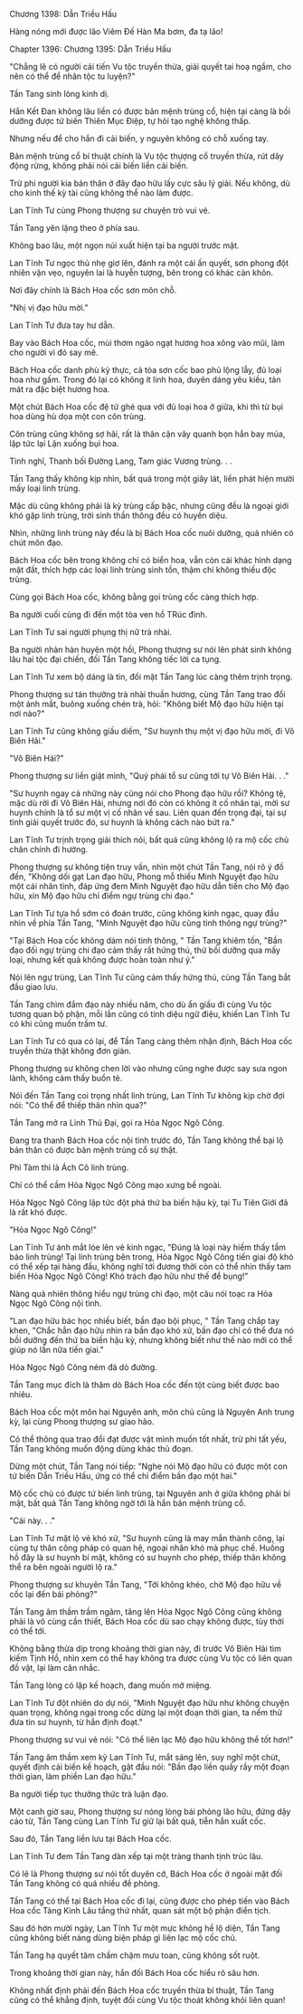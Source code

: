 




Chương 1398: Dẫn Triều Hấu


Hàng nóng mới được lão Viêm Đế Hàn Ma bơm, đa tạ lão!

Chapter 1396: Chương 1395: Dẫn Triều Hấu

"Chẳng lẽ có người cải tiến Vu tộc truyền thừa, giải quyết tai hoạ ngầm, cho nên có thể để nhân tộc tu luyện?"

Tần Tang sinh lòng kinh dị.

Hắn Kết Đan không lâu liền có được bản mệnh trùng cổ, hiện tại càng là bồi dưỡng được tứ biến Thiên Mục Điệp, tự hỏi tạo nghệ không thấp.

Nhưng nếu để cho hắn đi cải biến, y nguyên không có chỗ xuống tay.

Bản mệnh trùng cổ bí thuật chính là Vu tộc thượng cổ truyền thừa, rút dây động rừng, không phải nói cải biến liền cải biến.

Trừ phi người kia bản thân ở đây đạo hữu lấy cực sâu lý giải. Nếu không, dù cho kinh thế kỳ tài cũng không thể nào làm được.

Lan Tĩnh Tư cùng Phong thượng sư chuyện trò vui vẻ.

Tần Tang yên lặng theo ở phía sau.

Không bao lâu, một ngọn núi xuất hiện tại ba người trước mặt.

Lan Tĩnh Tư ngọc thủ nhẹ giơ lên, đánh ra một cái ấn quyết, sơn phong đột nhiên vặn vẹo, nguyên lai là huyễn tượng, bên trong có khác càn khôn.

Nơi đây chính là Bách Hoa cốc sơn môn chỗ.

"Nhị vị đạo hữu mời."

Lan Tĩnh Tư đưa tay hư dẫn.

Bay vào Bách Hoa cốc, mùi thơm ngào ngạt hương hoa xông vào mũi, làm cho người vì đó say mê.

Bách Hoa cốc danh phù kỳ thực, cả tòa sơn cốc bao phủ lộng lẫy, đủ loại hoa như gấm. Trong đó lại có không ít linh hoa, duyên dáng yêu kiều, tản mát ra đặc biệt hương hoa.

Một chút Bách Hoa cốc đệ tử ghé qua với đủ loại hoa ở giữa, khi thì từ bụi hoa dùng hù dọa một con côn trùng.

Côn trùng cũng không sợ hãi, rất là thân cận vây quanh bọn hắn bay múa, lập tức lại Lặn xuống bụi hoa.

Tinh nghĩ, Thanh bối Đường Lang, Tam giác Vương trùng. . .

Tần Tang thấy không kịp nhìn, bất quá trong một giây lát, liền phát hiện mười mấy loại linh trùng.

Mặc dù cũng không phải là kỳ trùng cấp bậc, nhưng cũng đều là ngoại giới khó gặp linh trùng, trời sinh thần thông đều có huyền diệu.

Nhìn, những linh trùng này đều là bị Bách Hoa cốc nuôi dưỡng, quả nhiên có chút môn đạo.

Bách Hoa cốc bên trong không chỉ có biển hoa, vẫn còn cái khác hình dạng mặt đất, thích hợp các loại linh trùng sinh tồn, thậm chí không thiếu độc trùng.

Cùng gọi Bách Hoa cốc, không bằng gọi trùng cốc càng thích hợp.

Ba người cuối cùng đi đến một tòa ven hồ TRúc đình.

Lan Tĩnh Tư sai người phụng thị nữ trà nhài.

Ba người nhàn hàn huyên một hồi, Phong thượng sư nói lên phát sinh không lâu hai tộc đại chiến, đối Tần Tang không tiếc lời ca tụng.

Lan Tĩnh Tư xem bộ dáng là tin, đối mặt Tần Tang lúc càng thêm trịnh trọng.

Phong thượng sư tán thưởng trà nhài thuần hương, cùng Tần Tang trao đổi một ánh mắt, buông xuống chén trà, hỏi: "Không biết Mộ đạo hữu hiện tại nơi nào?"

Lan Tĩnh Tư cũng không giấu diếm, "Sư huynh thụ một vị đạo hữu mời, đi Vô Biên Hải."

"Vô Biên Hải?"

Phong thượng sư liền giật mình, "Quý phái tổ sư cũng tới tự Vô Biên Hải. . ."

"Sư huynh ngay cả những này cũng nói cho Phong đạo hữu rồi? Không tệ, mặc dù rời đi Vô Biên Hải, nhưng nơi đó còn có không ít cố nhân tại, mời sư huynh chính là tổ sư một vị cố nhân về sau. Liên quan đến trọng đại, tại sự tình giải quyết trước đó, sư huynh là không cách nào bứt ra."

Lan Tĩnh Tư trịnh trọng giải thích nói, bất quá cũng không lộ ra mộ cốc chủ chân chính đi hướng.

Phong thượng sư không tiện truy vấn, nhìn một chút Tần Tang, nói rõ ý đồ đến, "Không dối gạt Lan đạo hữu, Phong mỗ thiếu Minh Nguyệt đạo hữu một cái nhân tình, đáp ứng đem Minh Nguyệt đạo hữu dẫn tiến cho Mộ đạo hữu, xin Mộ đạo hữu chỉ điểm ngự trùng chi đạo."

Lan Tĩnh Tư tựa hồ sớm có đoán trước, cũng không kinh ngạc, quay đầu nhìn về phía Tần Tang, "Minh Nguyệt đạo hữu cũng tinh thông ngự trùng?"

"Tại Bách Hoa cốc không dám nói tinh thông, " Tần Tang khiêm tốn, "Bần đạo đối ngự trùng chi đạo cảm thấy rất hứng thú, thử bồi dưỡng qua mấy loại, nhưng kết quả không được hoàn toàn như ý."

Nói lên ngự trùng, Lan Tĩnh Tư cũng cảm thấy hứng thú, cùng Tần Tang bắt đầu giao lưu.

Tần Tang chìm đắm đạo này nhiều năm, cho dù ẩn giấu đi cùng Vu tộc tương quan bộ phận, mỗi lần cũng có tinh diệu ngữ điệu, khiến Lan Tĩnh Tư có khi cũng muốn trầm tư.

Lan Tĩnh Tư có qua có lại, để Tần Tang càng thêm nhận định, Bách Hoa cốc truyền thừa thật không đơn giản.

Phong thượng sư không chen lời vào nhưng cũng nghe được say sưa ngon lành, không cảm thấy buồn tẻ.

Nói đến Tần Tang coi trọng nhất linh trùng, Lan Tĩnh Tư không kịp chờ đợi nói: "Có thể để thiếp thân nhìn qua?"

Tần Tang mở ra Linh Thú Đại, gọi ra Hỏa Ngọc Ngô Công.

Đang tra thanh Bách Hoa cốc nội tình trước đó, Tần Tang không thể bại lộ bản thân có được bản mệnh trùng cổ sự thật.

Phì Tàm thì là Ách Cô linh trùng.

Chỉ có thể cầm Hỏa Ngọc Ngô Công mạo xưng bề ngoài.

Hỏa Ngọc Ngô Công lập tức đột phá thứ ba biến hậu kỳ, tại Tu Tiên Giới đã là rất khó được.

"Hỏa Ngọc Ngô Công!"

Lan Tĩnh Tư ánh mắt lóe lên vẻ kinh ngạc, "Đúng là loại này hiếm thấy tầm bảo linh trùng! Tại linh trùng bên trong, Hỏa Ngọc Ngô Công tiến giai độ khó có thể xếp tại hàng đầu, không nghĩ tới đương thời còn có thể nhìn thấy tam biến Hỏa Ngọc Ngô Công! Khó trách đạo hữu như thế để bụng!"

Nàng quả nhiên thông hiểu ngự trùng chi đạo, một câu nói toạc ra Hỏa Ngọc Ngô Công nội tình.

"Lan đạo hữu bác học nhiều biết, bần đạo bội phục, " Tần Tang chắp tay khen, "Chắc hẳn đạo hữu nhìn ra bần đạo khó xử, bần đạo chỉ có thể đưa nó bồi dưỡng đến thứ ba biến hậu kỳ, nhưng không biết như thế nào mới có thể giúp nó lần nữa tiến giai."

Hỏa Ngọc Ngô Công ném đá dò đường.

Tần Tang mục đích là thăm dò Bách Hoa cốc đến tột cùng biết được bao nhiêu.

Bách Hoa cốc một môn hai Nguyên anh, môn chủ cũng là Nguyên Anh trung kỳ, lại cùng Phong thượng sư giao hảo.

Có thể thông qua trao đổi đạt được vật mình muốn tốt nhất, trừ phi tất yếu, Tần Tang không muốn động dùng khác thủ đoạn.

Dừng một chút, Tần Tang nói tiếp: "Nghe nói Mộ đạo hữu có được một con tứ biến Dẫn Triều Hấu, ứng có thể chỉ điểm bần đạo một hai."

Mộ cốc chủ có được tứ biến linh trùng, tại Nguyên anh ở giữa không phải bí mật, bất quá Tần Tang không ngờ tới là hắn bản mệnh trùng cổ.

"Cái này. . ."

Lan Tĩnh Tư mặt lộ vẻ khó xử, "Sư huynh cũng là may mắn thành công, lại cùng tự thân công pháp có quan hệ, ngoại nhân khó mà phục chế. Huống hồ đây là sư huynh bí mật, không có sư huynh cho phép, thiếp thân không thể ra bên ngoài người lộ ra."

Phong thượng sư khuyên Tần Tang, "Tới không khéo, chờ Mộ đạo hữu về cốc lại đến bái phỏng?"

Tần Tang âm thầm trầm ngâm, tăng lên Hỏa Ngọc Ngô Công cũng không phải là vô cùng cần thiết, Bách Hoa cốc dù sao chạy không được, tùy thời có thể tới.

Không bằng thừa dịp trong khoảng thời gian này, đi trước Vô Biên Hải tìm kiếm Tịnh Hồ, nhìn xem có thể hay không tra được cùng Vu tộc có liên quan đồ vật, lại làm cân nhắc.

Tần Tang lòng có lập kế hoạch, đang muốn mở miệng.

Lan Tĩnh Tư đột nhiên do dự nói, "Minh Nguyệt đạo hữu như không chuyện quan trọng, không ngại trong cốc dừng lại một đoạn thời gian, ta nếm thử đưa tin sư huynh, từ hắn định đoạt."

Phong thượng sư vui vẻ nói: "Có thể liên lạc Mộ đạo hữu không thể tốt hơn!"

Tần Tang âm thầm xem kỹ Lan Tĩnh Tư, mắt sáng lên, suy nghĩ một chút, quyết định cải biến kế hoạch, gật đầu nói: "Bần đạo liền quấy rầy một đoạn thời gian, làm phiền Lan đạo hữu."

Ba người tiếp tục thưởng thức trà luận đạo.

Một canh giờ sau, Phong thượng sư nóng lòng bái phỏng lão hữu, đứng dậy cáo từ, Tần Tang cùng Lan Tĩnh Tư giữ lại bất quá, tiễn hắn xuất cốc.

Sau đó, Tần Tang liền lưu tại Bách Hoa cốc.

Lan Tĩnh Tư đem Tần Tang dàn xếp tại một tràng thanh tịnh trúc lâu.

Có lẽ là Phong thượng sư nói tốt duyên cớ, Bách Hoa cốc ở ngoài mặt đối Tần Tang không có quá nhiều đề phòng.

Tần Tang có thể tại Bách Hoa cốc đi lại, cũng được cho phép tiến vào Bách Hoa cốc Tàng Kinh Lâu tầng thứ nhất, quan sát một bộ phận điển tịch.

Sau đó hơn mười ngày, Lan Tĩnh Tư một mực không hề lộ diện, Tần Tang cũng không biết nàng dùng biện pháp gì liên lạc mộ cốc chủ.

Tần Tang hạ quyết tâm chầm chậm mưu toan, cũng không sốt ruột.

Trong khoảng thời gian này, hắn đối Bách Hoa cốc hiểu rõ sâu hơn.

Không nhất định phải đến Bách Hoa cốc truyền thừa bí thuật, Tần Tang cũng có thể khẳng định, tuyệt đối cùng Vu tộc thoát không khỏi liên quan!




